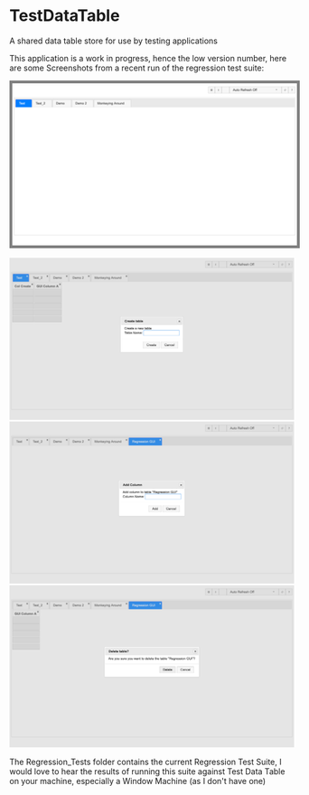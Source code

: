 
# TestDataTable
A shared data table store for use by testing applications


This application is a work in progress, hence the low version number, here are some Screenshots from a recent run of the regression test suite:

<img src="Doc/Images/Main_Page.png" style="border:5px solid gray; max-width:100%;">

![Image](Doc/Images/Create_Table.png)
![Image](Doc/Images/Add_Column.png)
![Image](Doc/Images/Delete_Table.png)

The Regression_Tests folder contains the current Regression Test Suite, I would love to hear the results of running this suite against Test Data Table on your machine, especially a Window Machine (as I don't have one)
